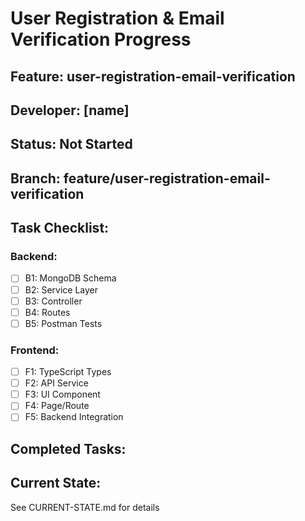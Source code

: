 # User Registration & Email Verification Progress

## Feature: user-registration-email-verification
## Developer: [name]  
## Status: Not Started
## Branch: feature/user-registration-email-verification

## Task Checklist:
### Backend:
- [ ] B1: MongoDB Schema
- [ ] B2: Service Layer
- [ ] B3: Controller  
- [ ] B4: Routes
- [ ] B5: Postman Tests

### Frontend:
- [ ] F1: TypeScript Types
- [ ] F2: API Service
- [ ] F3: UI Component
- [ ] F4: Page/Route
- [ ] F5: Backend Integration

## Completed Tasks:
<!-- AI updates this after each task -->

## Current State:
See CURRENT-STATE.md for details
